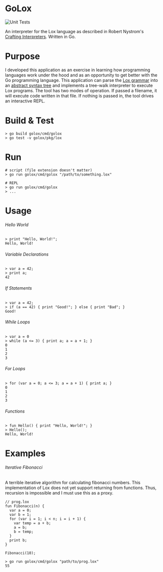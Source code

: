 # GoLox
![Unit Tests](https://github.com/matthew-james-laidlaw/golox/actions/workflows/test.yml/badge.svg)

An interpreter for the Lox language as described in Robert Nystrom's [Crafting Interpreters](https://craftinginterpreters.com/). Written in Go.

# Purpose
I developed this application as an exercise in learning how programming languages work under the hood and as an opportunity to get better with the Go programming language.
This application can parse the [Lox grammar](https://craftinginterpreters.com/appendix-i.html) into an [abstract syntax tree](https://craftinginterpreters.com/appendix-ii.html) and implements a tree-walk interpreter to execute Lox programs.
The tool has two modes of operation. If passed a filename, it will execute code written in that file. If nothing is passed in, the tool drives an interactive REPL.

# Build & Test

```
> go build golox/cmd/golox
> go test -v golox/pkg/lox
```

# Run

```
# script (file extension doesn't matter)
> go run golox/cmd/golox "/path/to/something.lox"

# REPL
> go run golox/cmd/golox
> ...
```

# Usage

###### Hello World
```
> print "Hello, World!";
Hello, World!
```

###### Variable Declarations
```
> var a = 42;
> print a;
42
```

###### If Statements
```
> var a = 42;
> if (a == 42) { print "Good!"; } else { print "Bad"; }
Good!
```

###### While Loops
```
> var a = 0
> while (a <= 3) { print a; a = a + 1; }
0
1
2
3
```

###### For Loops
```
> for (var a = 0; a <= 3; a = a + 1) { print a; }
0
1
2
3
```

###### Functions
```
> fun Hello() { print "Hello, World!"; }
> Hello();
Hello, World!
```

# Examples

###### Iterative Fibonacci
A terrible iterative algorithm for calculating fibonacci numbers. This implementation of Lox does not yet support returning from functions.
Thus, recursion is impossible and I must use this as a proxy.
```
// prog.lox
fun Fibonacci(n) {
  var a = 0;
  var b = 1;
  for (var i = 1; i < n; i = i + 1) {
    var temp = a + b;
    a = b;
    b = temp;  
  }
  print b;
}

Fibonacci(10);
```
```
> go run golox/cmd/golox "path/to/prog.lox"
55
```
